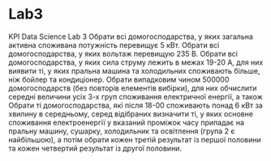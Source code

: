 # Lab3
KPI Data Science Lab 3
Обрати всі домогосподарства, у яких загальна активна споживана потужність перевищує 5 кВт.
Обрати всі домогосподарства, у яких вольтаж перевищую 235 В.
Обрати всі домогосподарства, у яких сила струму лежить в межах 19-20 А, для них виявити ті, у яких пральна машина та холодильних споживають більше, ніж бойлер та кондиціонер.
Обрати випадковим чином 500000 домогосподарств (без повторів елементів вибірки), для них обчислити середні величини усіх 3-х груп споживання електричної енергії, а також 
Обрати ті домогосподарства, які після 18-00 споживають понад 6 кВт за хвилину в середньому, серед відібраних визначити ті, у яких основне споживання електроенергії у вказаний проміжок часу припадає на пральну машину, сушарку, холодильник та освітлення (група 2 є найбільшою), а потім обрати кожен третій результат із першої половини та кожен четвертий результат із другої половини.
